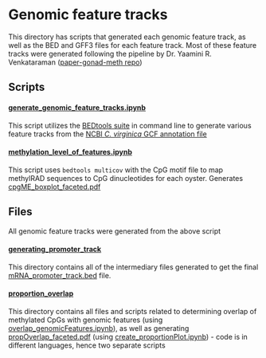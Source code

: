 # Genomic feature tracks
This directory has scripts that generated each genomic feature track, as well as the BED and GFF3 files for each feature track. Most of these feature tracks were generated following the pipeline by Dr. Yaamini R. Venkataraman ([paper-gonad-meth repo](https://github.com/epigeneticstoocean/paper-gonad-meth/tree/master))


## Scripts

#### [generate_genomic_feature_tracks.ipynb](https://github.com/jgmcdonough/CE18_methylRAD_analysis/blob/master/analysis/genomic_feature_tracks/generate_genomic_feature_tracks.ipynb) 
This script utilizes the [BEDtools suite](https://bedtools.readthedocs.io/en/latest/content/bedtools-suite.html) in command line to generate various feature tracks from the [NCBI *C. virginica* GCF annotation file](https://www.ncbi.nlm.nih.gov/datasets/genome/GCF_002022765.2/)

#### [methylation_level_of_features.ipynb](https://github.com/jgmcdonough/CE18_methylRAD_analysis/blob/master/analysis/genomic_feature_tracks/methylation_level_of_features.ipynb)
This script uses `bedtools multicov` with the CpG motif file to map methylRAD sequences to CpG dinucleotides for each oyster. Generates [cpgME_boxplot_faceted.pdf](https://github.com/jgmcdonough/CE18_methylRAD_analysis/blob/master/analysis/figures/cpgMe_boxplot_faceted.pdf)


## Files
All genomic feature tracks were generated from the above script

#### [generating_promoter_track](https://github.com/jgmcdonough/CE18_methylRAD_analysis/tree/master/analysis/genomic_feature_tracks/generating_promoter_track)
This directory contains all of the intermediary files generated to get the final [mRNA_promoter_track.bed](https://github.com/jgmcdonough/CE18_methylRAD_analysis/blob/master/analysis/genomic_feature_tracks/mRNA_promoter_track.bed) file.

#### [proportion_overlap](https://github.com/jgmcdonough/CE18_methylRAD_analysis/tree/master/analysis/genomic_feature_tracks/proportion_overlap)
This directory contains all files and scripts related to determining overlap of methylated CpGs with genomic features (using [overlap_genomicFeatures.ipynb](https://github.com/jgmcdonough/CE18_methylRAD_analysis/blob/master/analysis/genomic_feature_tracks/proportion_overlap/overlap_genomicFeatures.ipynb)), as well as generating [propOverlap_faceted.pdf](https://github.com/jgmcdonough/CE18_methylRAD_analysis/blob/master/analysis/figures/propOverlap_faceted.pdf) (using [create_proportionPlot.ipynb](https://github.com/jgmcdonough/CE18_methylRAD_analysis/blob/master/analysis/genomic_feature_tracks/proportion_overlap/create_proportionPlot.ipynb)) - code is in different languages, hence two separate scripts